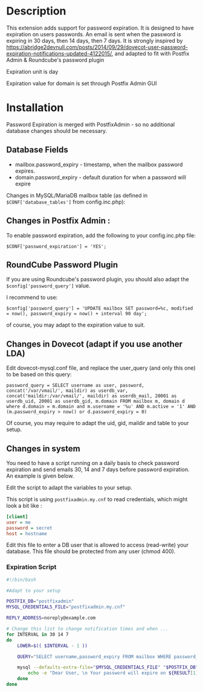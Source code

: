 # Description

This extension adds support for password expiration.
It is designed to have expiration on users passwords. An email is sent when the password is expiring in 30 days, then 14 days, then 7 days.
It is strongly inspired by https://abridge2devnull.com/posts/2014/09/29/dovecot-user-password-expiration-notifications-updated-4122015/, and adapted to fit with Postfix Admin & Roundcube's password plugin

Expiration unit is day

Expiration value for domain is set through Postfix Admin GUI

# Installation

Password Expiration is merged with PostfixAdmin - so no additional database changes should be necessary.


## Database Fields 

 * mailbox.password_expiry - timestamp, when the mailbox password expires.
 * domain.password_expiry - default duration for when a password will expire

Changes in MySQL/MariaDB mailbox table (as defined in `$CONF['database_tables']` from config.inc.php):

## Changes in Postfix Admin :

To enable password expiration, add the following to your config.inc.php file:

`$CONF['password_expiration'] = 'YES';`

## RoundCube Password Plugin

If you are using Roundcube's password plugin, you should also adapt the `$config['password_query']` value.

I recommend to use:

`$config['password_query'] = 'UPDATE mailbox SET password=%c, modified = now(), password_expiry = now() + interval 90 day';`

of course, you may adapt to the expiration value to suit.


## Changes in Dovecot (adapt if you use another LDA)

Edit dovecot-mysql.conf file, and replace the user_query (and only this one) to be based on this query:

```
password_query = SELECT username as user, password, concat('/var/vmail/', maildir) as userdb_var, concat('maildir:/var/vmail/', maildir) as userdb_mail, 20001 as userdb_uid, 20001 as userdb_gid, m.domain FROM mailbox m, domain d where d.domain = m.domain and m.username = '%u' AND m.active = '1' AND (m.password_expiry > now() or d.password_expiry = 0)
```


Of course, you may require to adapt the uid, gid, maildir and table to your setup.


## Changes in system

You need to have a script running on a daily basis to check password expiration and send emails 30, 14 and 7 days before password expiration. An example is given below.

Edit the script to adapt the variables to your setup.

This script is using `postfixadmin.my.cnf` to read credentials, which might look a bit like : 

```ini
[client]
user = me
password = secret
host = hostname
```

Edit this file to enter a DB user that is allowed to access (read-write) your database. This file should be protected from any user (chmod 400).

### Expiration Script 

```bash
#!/bin/bash

#Adapt to your setup

POSTFIX_DB="postfixadmin"
MYSQL_CREDENTIALS_FILE="postfixadmin.my.cnf"

REPLY_ADDRESS=noreply@example.com

# Change this list to change notification times and when ...
for INTERVAL in 30 14 7
do
    LOWER=$(( $INTERVAL - 1 ))

    QUERY="SELECT username,password_expiry FROM mailbox WHERE password_expiry > now() + interval $LOWER DAY AND password_expiry < NOW() + interval $INTERVAL DAY"

    mysql --defaults-extra-file="$MYSQL_CREDENTIALS_FILE" "$POSTFIX_DB" -B -N -e "$QUERY" | while IFS=$'\t' read -a RESULT ; do
        echo -e "Dear User, \n Your password will expire on ${RESULT[1]}" | mail -s "Password $INTERVAL days before expiration notication" -r $REPLY_ADDRESS  ${RESULT[0]} 
    done
done

```
